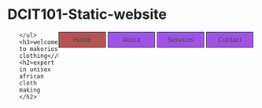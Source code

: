 # DCIT101-Static-website<html>
<head>
   <style>
        body{
          background: url(./Picture/beautiful\ models.jpg);
          background-size: cover; 
          background-position: center;
           
        }
        ul li {
             width: 80px ;
             float: right;
             text-align: center;
             border: 1px solid black;
             background-color: blueviolet;
             opacity: 0.8;
             font-family: arial;
             padding: 7px;
             margin-right: 4px;

        }
          ul li a{
              text-decoration: none;color:black;

            }
             .text{background-color: brown;
            }
             ul li:hover{
                 background-color: brown;
             }

             h3{
                 position:absolute;
                 left:10%;
                 top: 20%;
                 color: rgb(98, 240, 4);
                 font-size: 50px;
                 text-align: center;
                 font-family: Courier;
                 text-transform: uppercase;text-shadow: 1px 1px 1px;       
             }
             h2{
                 position: absolute;
                 left: 10%;
                 top: 35%;
                 color: rgb(98, 240, 4);
                 font-family: courier;
                 text-align: center;
                 font-size: 40px;
             }
            
            
            
   </style>
</head>

<body> 
    <ul type="none" >
        <li> <a href="">Contact</a></li>
        <li> <a href="">Services</a></li>
        <li> <a href="">About</a></li>
        <li class="text"> <a href="">Home</a></li>

    </ul>
    <h3>welcome to makorios clothing<//h3>
    <h2>expert in unisex african cloth making  </h2>  
    

 











</body>

</html>
